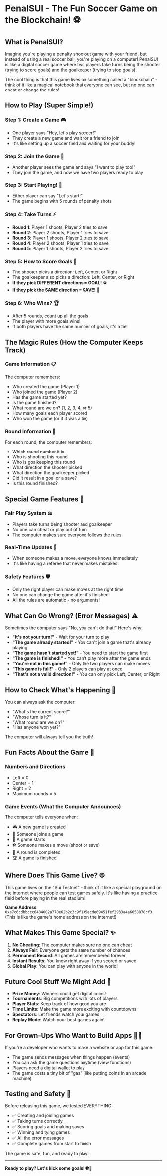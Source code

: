# PenalSUI - The Fun Soccer Game on the Blockchain! ⚽

## What is PenalSUI?

Imagine you're playing a penalty shootout game with your friend, but instead of using a real soccer ball, you're playing on a computer! PenalSUI is like a digital soccer game where two players take turns being the shooter (trying to score goals) and the goalkeeper (trying to stop goals).

The cool thing is that this game lives on something called a "blockchain" - think of it like a magical notebook that everyone can see, but no one can cheat or change the rules!

## How to Play (Super Simple!)

### Step 1: Create a Game 🎮

- One player says "Hey, let's play soccer!"
- They create a new game and wait for a friend to join
- It's like setting up a soccer field and waiting for your buddy!

### Step 2: Join the Game 👥

- Another player sees the game and says "I want to play too!"
- They join the game, and now we have two players ready to play

### Step 3: Start Playing! 🚀

- Either player can say "Let's start!"
- The game begins with 5 rounds of penalty shots

### Step 4: Take Turns ⚡

- **Round 1**: Player 1 shoots, Player 2 tries to save
- **Round 2**: Player 2 shoots, Player 1 tries to save
- **Round 3**: Player 1 shoots, Player 2 tries to save
- **Round 4**: Player 2 shoots, Player 1 tries to save
- **Round 5**: Player 1 shoots, Player 2 tries to save

### Step 5: How to Score Goals 🥅

- The shooter picks a direction: Left, Center, or Right
- The goalkeeper also picks a direction: Left, Center, or Right
- **If they pick DIFFERENT directions = GOAL!** ⚽
- **If they pick the SAME direction = SAVE!** 🧤

### Step 6: Who Wins? 🏆

- After 5 rounds, count up all the goals
- The player with more goals wins!
- If both players have the same number of goals, it's a tie!

## The Magic Rules (How the Computer Keeps Track)

### Game Information 📋

The computer remembers:

- Who created the game (Player 1)
- Who joined the game (Player 2)
- Has the game started yet?
- Is the game finished?
- What round are we on? (1, 2, 3, 4, or 5)
- How many goals each player scored
- Who won the game (or if it was a tie)

### Round Information 🔄

For each round, the computer remembers:

- Which round number it is
- Who is shooting this round
- Who is goalkeeping this round
- What direction the shooter picked
- What direction the goalkeeper picked
- Did it result in a goal or a save?
- Is this round finished?

## Special Game Features 🌟

### Fair Play System ⚖️

- Players take turns being shooter and goalkeeper
- No one can cheat or play out of turn
- The computer makes sure everyone follows the rules

### Real-Time Updates 📱

- When someone makes a move, everyone knows immediately
- It's like having a referee that never makes mistakes!

### Safety Features 🛡️

- Only the right player can make moves at the right time
- No one can change the game after it's finished
- All the rules are automatic - no arguments!

## What Can Go Wrong? (Error Messages) ⚠️

Sometimes the computer says "No, you can't do that!" Here's why:

- **"It's not your turn!"** - Wait for your turn to play
- **"The game already started!"** - You can't join a game that's already playing
- **"The game hasn't started yet!"** - You need to start the game first
- **"The game is finished!"** - You can't play more after the game ends
- **"You're not in this game!"** - Only the two players can make moves
- **"This game is full!"** - Only 2 players can play at once
- **"That's not a valid direction!"** - You can only pick Left, Center, or Right

## How to Check What's Happening 👀

You can always ask the computer:

- "What's the current score?"
- "Whose turn is it?"
- "What round are we on?"
- "Has anyone won yet?"

The computer will always tell you the truth!

## Fun Facts About the Game 🎉

### Numbers and Directions

- Left = 0
- Center = 1
- Right = 2
- Maximum rounds = 5

### Game Events (What the Computer Announces)

The computer tells everyone when:

- 🎮 A new game is created
- 👥 Someone joins a game
- 🚀 A game starts
- ⚽ Someone makes a move (shoot or save)
- 🏁 A round is completed
- 🏆 A game is finished

## Where Does This Game Live? 🌐

This game lives on the "Sui Testnet" - think of it like a special playground on the internet where people can test games safely. It's like having a practice field before playing in the real stadium!

**Game Address**: `0xa7c6cdbbccc6484002a770e62b2c3c9f135ecde69451fef2933a4a6658878cf3`
(This is like the game's home address on the internet!)

## What Makes This Game Special? ✨

1. **No Cheating**: The computer makes sure no one can cheat
2. **Always Fair**: Everyone gets the same number of chances
3. **Permanent Record**: All games are remembered forever
4. **Instant Results**: You know right away if you scored or saved
5. **Global Play**: You can play with anyone in the world!

## Future Cool Stuff We Might Add 🚀

- **Prize Money**: Winners could get digital coins!
- **Tournaments**: Big competitions with lots of players
- **Player Stats**: Keep track of how good you are
- **Time Limits**: Make the game more exciting with countdowns
- **Spectators**: Let friends watch your games
- **Replay Mode**: Watch your best games again!

## For Grown-Ups Who Want to Build Apps 👨‍💻

If you're a developer who wants to make a website or app for this game:

- The game sends messages when things happen (events)
- You can ask the game questions anytime (view functions)
- Players need a digital wallet to play
- The game costs a tiny bit of "gas" (like putting coins in an arcade machine)

## Testing and Safety 🧪

Before releasing this game, we tested EVERYTHING:

- ✅ Creating and joining games
- ✅ Taking turns correctly
- ✅ Scoring goals and making saves
- ✅ Winning and tying games
- ✅ All the error messages
- ✅ Complete games from start to finish

The game is safe, fun, and ready to play!

---

**Ready to play? Let's kick some goals! ⚽🥅**
